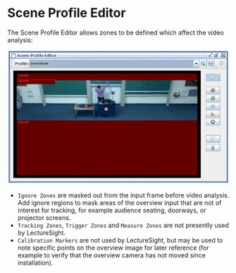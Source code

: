 # Scene Profile Editor

The Scene Profile Editor allows zones to be defined which affect the video analysis:

![Scene Profile Editor](../images/ls_scene_profile_editor.png "Scene Profile Editor")

* `Ignore Zones` are masked out from the input frame before video analysis. Add ignore regions to mask areas of the overview input that are not of interest for tracking, for example audience seating, doorways, or projector screens.
* `Tracking Zones`, `Trigger Zones` and `Measure Zones` are not presently used by LectureSight.
* `Calibration Markers` are not used by LectureSight, but may be used to note specific points on the overview image for later reference (for example to verify that the overview camera has not moved since installation).
